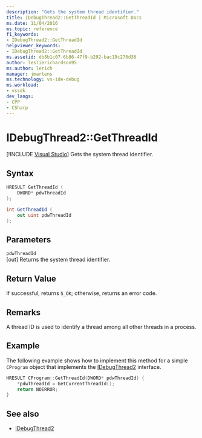 ```yaml
---
description: "Gets the system thread identifier."
title: IDebugThread2::GetThreadId | Microsoft Docs
ms.date: 11/04/2016
ms.topic: reference
f1_keywords:
- IDebugThread2::GetThreadId
helpviewer_keywords:
- IDebugThread2::GetThreadId
ms.assetid: db8b1c07-6b86-47f9-b292-bac19c276d36
author: leslierichardson95
ms.author: lerich
manager: jmartens
ms.technology: vs-ide-debug
ms.workload:
- vssdk
dev_langs:
- CPP
- CSharp
---
```

# IDebugThread2::GetThreadId

 [!INCLUDE [Visual Studio](~/includes/applies-to-version/vs-windows-only.md)]
Gets the system thread identifier.

## Syntax

```cpp
HRESULT GetThreadId (
    DWORD* pdwThreadId
);
```

```csharp
int GetThreadId (
    out uint pdwThreadId
);
```

## Parameters
`pdwThreadId`\
[out] Returns the system thread identifier.

## Return Value
If successful, returns `S_OK`; otherwise, returns an error code.

## Remarks
A thread ID is used to identify a thread among all other threads in a process.

## Example
The following example shows how to implement this method for a simple `CProgram` object that implements the [IDebugThread2](../../../extensibility/debugger/reference/idebugthread2.md) interface.

```cpp
HRESULT CProgram::GetThreadId(DWORD* pdwThreadId) {
    *pdwThreadId = GetCurrentThreadId();
    return NOERROR;
}
```

## See also
- [IDebugThread2](../../../extensibility/debugger/reference/idebugthread2.md)

